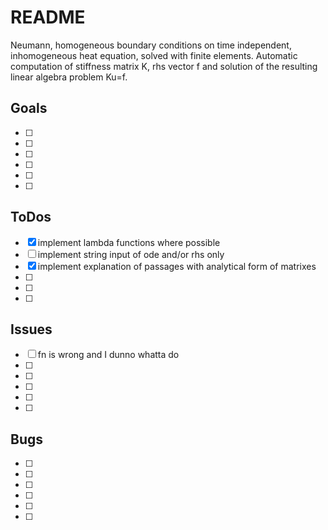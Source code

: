 # README

Neumann, homogeneous boundary conditions on time independent, inhomogeneous
heat equation, solved with finite elements.
Automatic computation of stiffness matrix K, rhs vector f and solution of
the resulting linear algebra problem Ku=f.

## Goals
- [ ] 
- [ ] 
- [ ] 
- [ ] 
- [ ] 
- [ ] 

## ToDos
- [x] implement lambda functions where possible
- [ ] implement string input of ode and/or rhs only
- [x] implement explanation of passages with analytical form of matrixes
- [ ] 
- [ ] 
- [ ] 

## Issues
- [ ] fn is wrong and I dunno whatta do
- [ ] 
- [ ] 
- [ ] 
- [ ] 
- [ ] 

## Bugs
- [ ] 
- [ ] 
- [ ] 
- [ ] 
- [ ] 
- [ ] 
